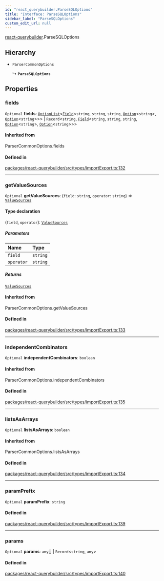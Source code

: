 ```yaml
---
id: "react_querybuilder.ParseSQLOptions"
title: "Interface: ParseSQLOptions"
sidebar_label: "ParseSQLOptions"
custom_edit_url: null
---
```


[react-querybuilder](../modules/react_querybuilder.md).ParseSQLOptions

## Hierarchy

- `ParserCommonOptions`

  ↳ **`ParseSQLOptions`**

## Properties

### fields

 `Optional` **fields**: [`OptionList`](../modules/react_querybuilder.md#optionlist)<[`Field`](react_querybuilder.Field.md)<`string`, `string`, `string`, [`Option`](react_querybuilder.Option.md)<`string`\>, [`Option`](react_querybuilder.Option.md)<`string`\>\>\> \| `Record`<`string`, [`Field`](react_querybuilder.Field.md)<`string`, `string`, `string`, [`Option`](react_querybuilder.Option.md)<`string`\>, [`Option`](react_querybuilder.Option.md)<`string`\>\>\>

#### Inherited from

ParserCommonOptions.fields

#### Defined in

[packages/react-querybuilder/src/types/importExport.ts:132](https://github.com/react-querybuilder/react-querybuilder/blob/55590db8/packages/react-querybuilder/src/types/importExport.ts#L132)

___

### getValueSources

 `Optional` **getValueSources**: (`field`: `string`, `operator`: `string`) => [`ValueSources`](../modules/react_querybuilder.md#valuesources)

#### Type declaration

(`field`, `operator`): [`ValueSources`](../modules/react_querybuilder.md#valuesources)

##### Parameters

| Name | Type |
| :------ | :------ |
| `field` | `string` |
| `operator` | `string` |

##### Returns

[`ValueSources`](../modules/react_querybuilder.md#valuesources)

#### Inherited from

ParserCommonOptions.getValueSources

#### Defined in

[packages/react-querybuilder/src/types/importExport.ts:133](https://github.com/react-querybuilder/react-querybuilder/blob/55590db8/packages/react-querybuilder/src/types/importExport.ts#L133)

___

### independentCombinators

 `Optional` **independentCombinators**: `boolean`

#### Inherited from

ParserCommonOptions.independentCombinators

#### Defined in

[packages/react-querybuilder/src/types/importExport.ts:135](https://github.com/react-querybuilder/react-querybuilder/blob/55590db8/packages/react-querybuilder/src/types/importExport.ts#L135)

___

### listsAsArrays

 `Optional` **listsAsArrays**: `boolean`

#### Inherited from

ParserCommonOptions.listsAsArrays

#### Defined in

[packages/react-querybuilder/src/types/importExport.ts:134](https://github.com/react-querybuilder/react-querybuilder/blob/55590db8/packages/react-querybuilder/src/types/importExport.ts#L134)

___

### paramPrefix

 `Optional` **paramPrefix**: `string`

#### Defined in

[packages/react-querybuilder/src/types/importExport.ts:139](https://github.com/react-querybuilder/react-querybuilder/blob/55590db8/packages/react-querybuilder/src/types/importExport.ts#L139)

___

### params

 `Optional` **params**: `any`[] \| `Record`<`string`, `any`\>

#### Defined in

[packages/react-querybuilder/src/types/importExport.ts:140](https://github.com/react-querybuilder/react-querybuilder/blob/55590db8/packages/react-querybuilder/src/types/importExport.ts#L140)
